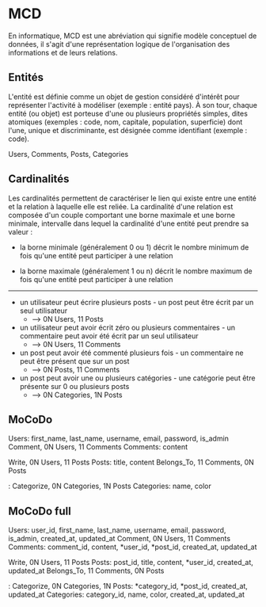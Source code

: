 # MCD

En informatique, MCD est une abréviation qui signifie modèle conceptuel de données, il s'agit d'une représentation logique de l'organisation des informations et de leurs relations.

## Entités

L'entité est définie comme un objet de gestion considéré d'intérêt pour représenter l'activité à modéliser (exemple : entité pays). À son tour, chaque entité (ou objet) est porteuse d'une ou plusieurs propriétés simples, dites atomiques (exemples : code, nom, capitale, population, superficie) dont l'une, unique et discriminante, est désignée comme identifiant (exemple : code).

Users, Comments, Posts, Categories

## Cardinalités

Les cardinalités permettent de caractériser le lien qui existe entre une entité et la relation à laquelle elle est reliée.
La cardinalité d'une relation est composée d'un couple comportant une borne maximale et une borne minimale, intervalle dans
lequel la cardinalité d'une entité peut prendre sa valeur :

- la borne minimale (généralement 0 ou 1) décrit le nombre minimum de fois qu'une entité peut participer à une
  relation

- la borne maximale (généralement 1 ou n) décrit le nombre maximum de fois qu'une entité peut participer à une relation

---

- un utilisateur peut écrire plusieurs posts - un post peut être écrit par un seul utilisateur
  - --> 0N Users, 11 Posts
- un utilisateur peut avoir écrit zéro ou plusieurs commentaires - un commentaire peut avoir été écrit par un seul utilisateur
  - --> 0N Users, 11 Comments
- un post peut avoir été commenté plusieurs fois - un commentaire ne peut être présent que sur un post
  - --> 0N Posts, 11 Comments
- un post peut avoir une ou plusieurs catégories - une catégorie peut être présente sur 0 ou plusieurs posts
  - --> 0N Categories, 1N Posts

## MoCoDo

Users: first_name, last_name, username, email, password, is_admin
Comment, 0N Users, 11 Comments
Comments: content

Write, 0N Users, 11 Posts
Posts: title, content
Belongs_To, 11 Comments, 0N Posts

:
Categorize, 0N Categories, 1N Posts
Categories: name, color

## MoCoDo full

Users: user_id, first_name, last_name, username, email, password, is_admin, created_at, updated_at
Comment, 0N Users, 11 Comments
Comments: comment_id, content, *user_id, *post_id, created_at, updated_at

Write, 0N Users, 11 Posts
Posts: post_id, title, content, \*user_id, created_at, updated_at
Belongs_To, 11 Comments, 0N Posts

:
Categorize, 0N Categories, 1N Posts: *category_id, *post_id, created_at, updated_at
Categories: category_id, name, color, created_at, updated_at
